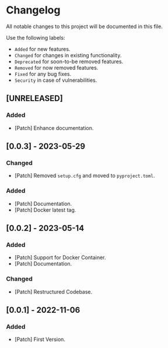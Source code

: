 # Changelog

All notable changes to this project will be documented in this file.

Use the following labels:

- `Added` for new features.
- `Changed` for changes in existing functionality.
- `Deprecated` for soon-to-be removed features.
- `Removed` for now removed features.
- `Fixed` for any bug fixes.
- `Security` in case of vulnerabilities.

## [UNRELEASED]

### Added

- [Patch] Enhance documentation.

## [0.0.3] - 2023-05-29

### Changed

- [Patch] Removed `setup.cfg` and moved to `pyproject.toml`.

### Added

- [Patch] Documentation.
- [Patch] Docker latest tag.

## [0.0.2] - 2023-05-14

### Added

- [Patch] Support for Docker Container.
- [Patch] Documentation.

### Changed

- [Patch] Restructured Codebase.

## [0.0.1] - 2022-11-06

### Added

- [Patch] First Version.
